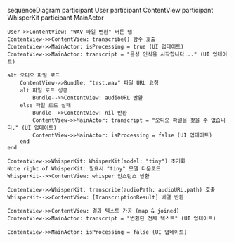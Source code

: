 sequenceDiagram
    participant User
    participant ContentView
    participant WhisperKit
    participant MainActor

    User->>ContentView: "WAV 파일 변환" 버튼 탭
    ContentView->>ContentView: transcribe() 함수 호출
    ContentView->>MainActor: isProcessing = true (UI 업데이트)
    ContentView->>MainActor: transcript = "음성 인식을 시작합니다..." (UI 업데이트)

    alt 오디오 파일 로드
        ContentView->>Bundle: "test.wav" 파일 URL 요청
        alt 파일 로드 성공
            Bundle-->>ContentView: audioURL 반환
        else 파일 로드 실패
            Bundle-->>ContentView: nil 반환
            ContentView->>MainActor: transcript = "오디오 파일을 찾을 수 없습니다." (UI 업데이트)
            ContentView->>MainActor: isProcessing = false (UI 업데이트)
        end
    end

    ContentView->>WhisperKit: WhisperKit(model: "tiny") 초기화
    Note right of WhisperKit: 필요시 "tiny" 모델 다운로드
    WhisperKit-->>ContentView: whisper 인스턴스 반환

    ContentView->>WhisperKit: transcribe(audioPath: audioURL.path) 호출
    WhisperKit-->>ContentView: [TranscriptionResult] 배열 반환

    ContentView->>ContentView: 결과 텍스트 가공 (map & joined)
    ContentView->>MainActor: transcript = "변환된 전체 텍스트" (UI 업데이트)

    ContentView->>MainActor: isProcessing = false (UI 업데이트)
